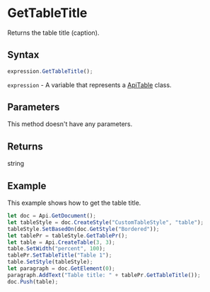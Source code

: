 # GetTableTitle

Returns the table title (caption).

## Syntax

```javascript
expression.GetTableTitle();
```

`expression` - A variable that represents a [ApiTable](../ApiTable.md) class.

## Parameters

This method doesn't have any parameters.

## Returns

string

## Example

This example shows how to get the table title.

```javascript editor-
let doc = Api.GetDocument();
let tableStyle = doc.CreateStyle("CustomTableStyle", "table");
tableStyle.SetBasedOn(doc.GetStyle("Bordered"));
let tablePr = tableStyle.GetTablePr();
let table = Api.CreateTable(3, 3);
table.SetWidth("percent", 100);
tablePr.SetTableTitle("Table 1");
table.SetStyle(tableStyle);
let paragraph = doc.GetElement(0);
paragraph.AddText("Table title: " + tablePr.GetTableTitle());
doc.Push(table);
```
